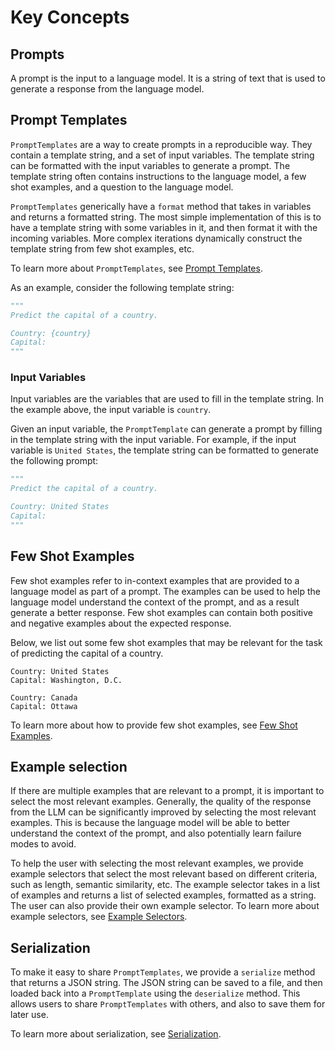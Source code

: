 # Key Concepts

## Prompts

A prompt is the input to a language model. It is a string of text that is used to generate a response from the language model.

## Prompt Templates

`PromptTemplates` are a way to create prompts in a reproducible way. They contain a template string, and a set of input variables. The template string can be formatted with the input variables to generate a prompt. The template string often contains instructions to the language model, a few shot examples, and a question to the language model.

`PromptTemplates` generically have a `format` method that takes in variables and returns a formatted string.
The most simple implementation of this is to have a template string with some variables in it, and then format it with the incoming variables.
More complex iterations dynamically construct the template string from few shot examples, etc.

To learn more about `PromptTemplates`, see [Prompt Templates](getting_started.md).

As an example, consider the following template string:

```python
"""
Predict the capital of a country.

Country: {country}
Capital:
"""
```

### Input Variables

Input variables are the variables that are used to fill in the template string. In the example above, the input variable is `country`.

Given an input variable, the `PromptTemplate` can generate a prompt by filling in the template string with the input variable. For example, if the input variable is `United States`, the template string can be formatted to generate the following prompt:

```python
"""
Predict the capital of a country.

Country: United States
Capital:
"""
```

## Few Shot Examples

Few shot examples refer to in-context examples that are provided to a language model as part of a prompt. The examples can be used to help the language model understand the context of the prompt, and as a result generate a better response. Few shot examples can contain both positive and negative examples about the expected response.

Below, we list out some few shot examples that may be relevant for the task of predicting the capital of a country.

```
Country: United States
Capital: Washington, D.C.

Country: Canada
Capital: Ottawa
```

To learn more about how to provide few shot examples, see [Few Shot Examples](examples/few_shot_examples.ipynb).

<!-- TODO(shreya): Add correct link here. -->

## Example selection

If there are multiple examples that are relevant to a prompt, it is important to select the most relevant examples. Generally, the quality of the response from the LLM can be significantly improved by selecting the most relevant examples. This is because the language model will be able to better understand the context of the prompt, and also potentially learn failure modes to avoid.

To help the user with selecting the most relevant examples, we provide example selectors that select the most relevant based on different criteria, such as length, semantic similarity, etc. The example selector takes in a list of examples and returns a list of selected examples, formatted as a string. The user can also provide their own example selector. To learn more about example selectors, see [Example Selectors](examples/example_selectors.ipynb).

<!-- TODO(shreya): Add correct link here. -->

## Serialization

To make it easy to share `PromptTemplates`, we provide a `serialize` method that returns a JSON string. The JSON string can be saved to a file, and then loaded back into a `PromptTemplate` using the `deserialize` method. This allows users to share `PromptTemplates` with others, and also to save them for later use.

To learn more about serialization, see [Serialization](examples/prompt_serialization.ipynb).

<!-- TODO(shreya): Provide correct link. -->
